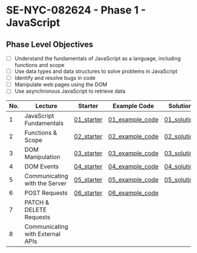 # SE-NYC-082624 - Phase 1 - JavaScript

## Phase Level Objectives
- [ ] Understand the fundamentals of JavaScript as a language, including functions and scope
- [ ] Use data types and data structures to solve problems in JavaScript
- [ ] Identify and resolve bugs in code
- [ ] Manipulate web pages using the DOM
- [ ] Use asynchronous JavaScript to retrieve data

|No. | Lecture                                    | Starter 	| Example Code 	| Solution 	|
|----|------------------------------	          |:-----:	|--------	|---------	|
|1 | JavaScript Fundamentals                      |[01_starter](https://github.com/RikkuX491/SE-NYC-082624-Phase-1/tree/01_starter)|[01_example_code](https://github.com/RikkuX491/SE-NYC-082624-Phase-1/tree/01_example_code)|[01_solution](https://github.com/RikkuX491/SE-NYC-082624-Phase-1/tree/01_solution)|
|2 | Functions & Scope                	          |[02_starter](https://github.com/RikkuX491/SE-NYC-082624-Phase-1/tree/02_starter)|[02_example_code](https://github.com/RikkuX491/SE-NYC-082624-Phase-1/tree/02_example_code)|[02_solution](https://github.com/RikkuX491/SE-NYC-082624-Phase-1/tree/02_solution)|
|3 | DOM Manipulation                 	          |[03_starter](https://github.com/RikkuX491/SE-NYC-082624-Phase-1/tree/03_starter)|[03_example_code](https://github.com/RikkuX491/SE-NYC-082624-Phase-1/tree/03_example_code)|[03_solution](https://github.com/RikkuX491/SE-NYC-082624-Phase-1/tree/03_solution)|
|4 | DOM Events                       	          |[04_starter](https://github.com/RikkuX491/SE-NYC-082624-Phase-1/tree/04_starter)|[04_example_code](https://github.com/RikkuX491/SE-NYC-082624-Phase-1/tree/04_example_code)|[04_solution](https://github.com/RikkuX491/SE-NYC-082624-Phase-1/tree/04_solution)|
|5 | Communicating with the Server    	          |[05_starter](https://github.com/RikkuX491/SE-NYC-082624-Phase-1/tree/05_starter)|[05_example_code](https://github.com/RikkuX491/SE-NYC-082624-Phase-1/tree/05_example_code)|[05_solution](https://github.com/RikkuX491/SE-NYC-082624-Phase-1/tree/05_solution)|
|6 | POST Requests                    	          |[06_starter](https://github.com/RikkuX491/SE-NYC-082624-Phase-1/tree/06_starter)|[06_example_code](https://github.com/RikkuX491/SE-NYC-082624-Phase-1/tree/06_example_code)||
|7 | PATCH & DELETE Requests          	          ||||
|8 | Communicating with External APIs 	          ||||